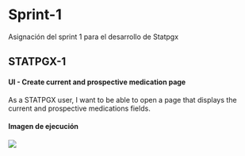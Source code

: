 # Sprint-1
Asignación del sprint 1 para el desarrollo de Statpgx

## STATPGX-1
#### UI - Create current and prospective medication page
As a STATPGX user, I want to be able to open a page that displays the current and prospective medications fields.

#### Imagen de ejecución
![](https://imgur.com/a/xwASkuH)
